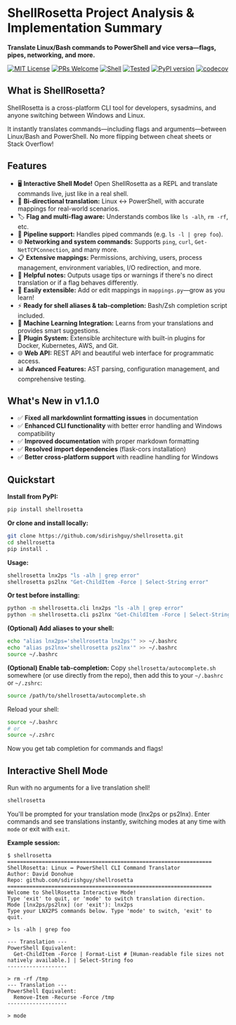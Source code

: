 # ShellRosetta Project Analysis & Implementation Summary

**Translate Linux/Bash commands to PowerShell and vice versa—flags, pipes, networking, and more.**

[![MIT License](https://img.shields.io/badge/license-MIT-green.svg)](LICENSE)
[![PRs Welcome](https://img.shields.io/badge/PRs-welcome-brightgreen.svg?style=flat-square)](CONTRIBUTING.md)
[![Shell](https://img.shields.io/badge/shell-interactive-blue)](#interactive-shell-mode)
[![Tested](https://img.shields.io/badge/Tests-passing-brightgreen)](tests/)
[![PyPI version](https://badge.fury.io/py/shellrosetta.svg)](https://pypi.org/project/shellrosetta/)
[![codecov](https://codecov.io/github/sdirishguy/shellrosetta/branch/main/graph/badge.svg?token=6X3X6MK47L)](https://codecov.io/github/sdirishguy/shellrosetta)

## What is ShellRosetta?

ShellRosetta is a cross-platform CLI tool for developers, sysadmins, and anyone switching between Windows and Linux.

It instantly translates commands—including flags and arguments—between Linux/Bash and PowerShell. No more flipping between cheat sheets or Stack Overflow!

## Features

- 🖥️ **Interactive Shell Mode!** Open ShellRosetta as a REPL and translate commands live, just like in a real shell.
- 🔄 **Bi-directional translation:** Linux ↔ PowerShell, with accurate mappings for real-world scenarios.
- 🏷️ **Flag and multi-flag aware:** Understands combos like `ls -alh`, `rm -rf`, etc.
- 🔗 **Pipeline support:** Handles piped commands (e.g. `ls -l | grep foo`).
- 🌐 **Networking and system commands:** Supports `ping`, `curl`, `Get-NetTCPConnection`, and many more.
- 📋 **Extensive mappings:** Permissions, archiving, users, process management, environment variables, I/O redirection, and more.
- 🚦 **Helpful notes:** Outputs usage tips or warnings if there's no direct translation or if a flag behaves differently.
- 🧩 **Easily extensible:** Add or edit mappings in `mappings.py`—grow as you learn!
- ⚡ **Ready for shell aliases & tab-completion:** Bash/Zsh completion script included.
- 🤖 **Machine Learning Integration:** Learns from your translations and provides smart suggestions.
- 🔌 **Plugin System:** Extensible architecture with built-in plugins for Docker, Kubernetes, AWS, and Git.
- 🌐 **Web API:** REST API and beautiful web interface for programmatic access.
- 📊 **Advanced Features:** AST parsing, configuration management, and comprehensive testing.

## What's New in v1.1.0

- ✅ **Fixed all markdownlint formatting issues** in documentation
- ✅ **Enhanced CLI functionality** with better error handling and Windows compatibility
- ✅ **Improved documentation** with proper markdown formatting
- ✅ **Resolved import dependencies** (flask-cors installation)
- ✅ **Better cross-platform support** with readline handling for Windows

## Quickstart

**Install from PyPI:**

```bash
pip install shellrosetta
```

**Or clone and install locally:**

```bash
git clone https://github.com/sdirishguy/shellrosetta.git
cd shellrosetta
pip install .
```

**Usage:**

```bash
shellrosetta lnx2ps "ls -alh | grep error"
shellrosetta ps2lnx "Get-ChildItem -Force | Select-String error"
```

**Or test before installing:**

```bash
python -m shellrosetta.cli lnx2ps "ls -alh | grep error"
python -m shellrosetta.cli ps2lnx "Get-ChildItem -Force | Select-String error"
```

**(Optional) Add aliases to your shell:**

```bash
echo "alias lnx2ps='shellrosetta lnx2ps'" >> ~/.bashrc
echo "alias ps2lnx='shellrosetta ps2lnx'" >> ~/.bashrc
source ~/.bashrc
```

**(Optional) Enable tab-completion:**
Copy `shellrosetta/autocomplete.sh` somewhere (or use directly from the repo), then add this to your `~/.bashrc` or `~/.zshrc`:

```bash
source /path/to/shellrosetta/autocomplete.sh
```

Reload your shell:

```bash
source ~/.bashrc
# or
source ~/.zshrc
```

Now you get tab completion for commands and flags!

## Interactive Shell Mode

Run with no arguments for a live translation shell!

```bash
shellrosetta
```

You'll be prompted for your translation mode (lnx2ps or ps2lnx). Enter commands and see translations instantly, switching modes at any time with `mode` or exit with `exit`.

**Example session:**

```shell
$ shellrosetta
=================================================================
ShellRosetta: Linux ↔ PowerShell CLI Command Translator
Author: David Donohue
Repo: github.com/sdirishguy/shellrosetta
=================================================================
Welcome to ShellRosetta Interactive Mode!
Type 'exit' to quit, or 'mode' to switch translation direction.
Mode [lnx2ps/ps2lnx] (or 'exit'): lnx2ps
Type your LNX2PS commands below. Type 'mode' to switch, 'exit' to quit.

> ls -alh | grep foo

--- Translation ---
PowerShell Equivalent:
  Get-ChildItem -Force | Format-List # [Human-readable file sizes not natively available.] | Select-String foo
-------------------

> rm -rf /tmp
--- Translation ---
PowerShell Equivalent:
  Remove-Item -Recurse -Force /tmp
-------------------

> mode
